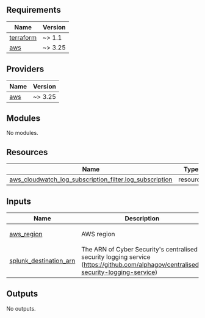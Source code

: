 ## Requirements

| Name | Version |
|------|---------|
| <a name="requirement_terraform"></a> [terraform](#requirement\_terraform) | ~> 1.1 |
| <a name="requirement_aws"></a> [aws](#requirement\_aws) | ~> 3.25 |

## Providers

| Name | Version |
|------|---------|
| <a name="provider_aws"></a> [aws](#provider\_aws) | ~> 3.25 |

## Modules

No modules.

## Resources

| Name | Type |
|------|------|
| [aws_cloudwatch_log_subscription_filter.log_subscription](https://registry.terraform.io/providers/hashicorp/aws/latest/docs/resources/cloudwatch_log_subscription_filter) | resource |

## Inputs

| Name | Description | Type | Default | Required |
|------|-------------|------|---------|:--------:|
| <a name="input_aws_region"></a> [aws\_region](#input\_aws\_region) | AWS region | `string` | `"eu-west-1"` | no |
| <a name="input_splunk_destination_arn"></a> [splunk\_destination\_arn](#input\_splunk\_destination\_arn) | The ARN of Cyber Security's centralised security logging service (https://github.com/alphagov/centralised-security-logging-service) | `string` | n/a | yes |

## Outputs

No outputs.
